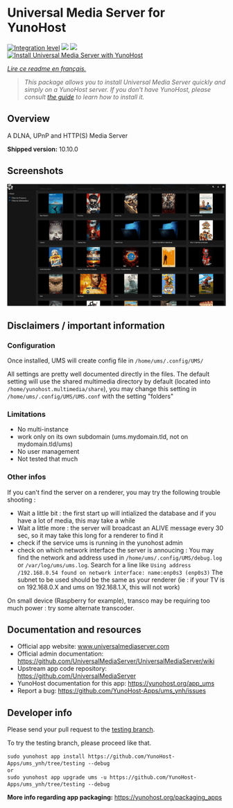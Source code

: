 <!--
N.B.: This README was automatically generated by https://github.com/YunoHost/apps/tree/master/tools/README-generator
It shall NOT be edited by hand.
-->

# Universal Media Server for YunoHost

[![Integration level](https://dash.yunohost.org/integration/ums.svg)](https://dash.yunohost.org/appci/app/ums) ![](https://ci-apps.yunohost.org/ci/badges/ums.status.svg) ![](https://ci-apps.yunohost.org/ci/badges/ums.maintain.svg)  
[![Install Universal Media Server with YunoHost](https://install-app.yunohost.org/install-with-yunohost.svg)](https://install-app.yunohost.org/?app=ums)

*[Lire ce readme en français.](./README_fr.md)*

> *This package allows you to install Universal Media Server quickly and simply on a YunoHost server.
If you don't have YunoHost, please consult [the guide](https://yunohost.org/#/install) to learn how to install it.*

## Overview

A DLNA, UPnP and HTTP(S) Media Server

**Shipped version:** 10.10.0



## Screenshots

![](./doc/screenshots/screenshot.gif)

## Disclaimers / important information

### Configuration

Once installed, UMS will create config file in `/home/ums/.config/UMS/`

All settings are pretty well documented directly in the files.
The default setting will use the shared multimedia directory by default (located into `/home/yunohost.multimedia/share`), you may change this setting in `/home/ums/.config/UMS/UMS.conf` with the setting "folders"

### Limitations

 - No multi-instance
 - work only on its own subdomain (ums.mydomain.tld, not on mydomain.tld/ums)
 - No user management
 - Not tested that much

### Other infos

If you can't find the server on a renderer, you may try the following trouble shooting :
- Wait a little bit : the first start up will intialized the database and if you have a lot of media, this may take a while
- Wait a little more : the server will broadcast an ALIVE message every 30 sec, so it may take this long for a renderer to find it
- check if the service ums is running in the yunohost admin
- check on which network interface the server is annoucing : You may find the network and address used in `/home/ums/.config/UMS/debug.log` or `/var/log/ums/ums.log`. Search for a line like `Using address /192.168.0.54 found on network interface: name:enp0s3 (enp0s3)`
The subnet to be used should be the same as your renderer (ie : if your TV is on 192.168.0.X and ums on 192.168.1.X, this will not work)

On small device (Raspberry for example), transco may be requiring too much power : try some alternate transcoder.

## Documentation and resources

* Official app website: www.universalmediaserver.com
* Official admin documentation: https://github.com/UniversalMediaServer/UniversalMediaServer/wiki
* Upstream app code repository: https://github.com/UniversalMediaServer
* YunoHost documentation for this app: https://yunohost.org/app_ums
* Report a bug: https://github.com/YunoHost-Apps/ums_ynh/issues

## Developer info

Please send your pull request to the [testing branch](https://github.com/YunoHost-Apps/ums_ynh/tree/testing).

To try the testing branch, please proceed like that.
```
sudo yunohost app install https://github.com/YunoHost-Apps/ums_ynh/tree/testing --debug
or
sudo yunohost app upgrade ums -u https://github.com/YunoHost-Apps/ums_ynh/tree/testing --debug
```

**More info regarding app packaging:** https://yunohost.org/packaging_apps